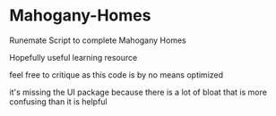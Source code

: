 # Mahogany-Homes
Runemate Script to complete Mahogany Homes

Hopefully useful learning resource

feel free to critique as this code is by no means optimized

it's missing the UI package because there is a lot of bloat that is more confusing than it is helpful

